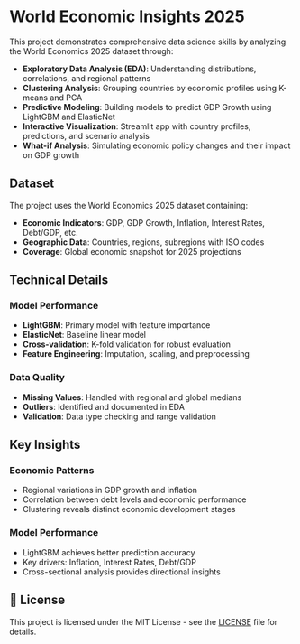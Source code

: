 # World Economic Insights 2025 

This project demonstrates comprehensive data science skills by analyzing the World Economics 2025 dataset through:

- **Exploratory Data Analysis (EDA)**: Understanding distributions, correlations, and regional patterns
- **Clustering Analysis**: Grouping countries by economic profiles using K-means and PCA
- **Predictive Modeling**: Building models to predict GDP Growth using LightGBM and ElasticNet
- **Interactive Visualization**: Streamlit app with country profiles, predictions, and scenario analysis
- **What-if Analysis**: Simulating economic policy changes and their impact on GDP growth

## Dataset

The project uses the World Economics 2025 dataset containing:
- **Economic Indicators**: GDP, GDP Growth, Inflation, Interest Rates, Debt/GDP, etc.
- **Geographic Data**: Countries, regions, subregions with ISO codes
- **Coverage**: Global economic snapshot for 2025 projections

## Technical Details

### Model Performance
- **LightGBM**: Primary model with feature importance
- **ElasticNet**: Baseline linear model
- **Cross-validation**: K-fold validation for robust evaluation
- **Feature Engineering**: Imputation, scaling, and preprocessing

### Data Quality
- **Missing Values**: Handled with regional and global medians
- **Outliers**: Identified and documented in EDA
- **Validation**: Data type checking and range validation

## Key Insights

### Economic Patterns
- Regional variations in GDP growth and inflation
- Correlation between debt levels and economic performance
- Clustering reveals distinct economic development stages

### Model Performance
- LightGBM achieves better prediction accuracy
- Key drivers: Inflation, Interest Rates, Debt/GDP
- Cross-sectional analysis provides directional insights

## 📄 License

This project is licensed under the MIT License - see the [LICENSE](LICENSE) file for details.


